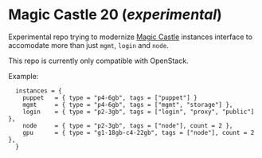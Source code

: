 # Magic Castle 20 (_experimental_)

Experimental repo trying to modernize 
[Magic Castle](https://www.github.com/ComputeCanada/magic_castle)
instances interface to accomodate more than just
`mgmt`, `login` and `node`. 

This repo is currently only compatible with OpenStack.

Example:
```
  instances = {
    puppet   = { type = "p4-6gb", tags = ["puppet"] }
    mgmt     = { type = "p4-6gb", tags = ["mgmt", "storage"] },
    login    = { type = "p2-3gb", tags = ["login", "proxy", "public"] },
    node     = { type = "p2-3gb", tags = ["node"], count = 2 },
    gpu      = { type = "g1-18gb-c4-22gb", tags = ["node"], count = 2  },
  }
```